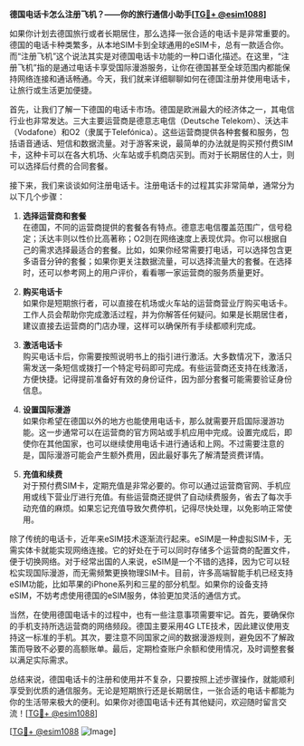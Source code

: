 **德国电话卡怎么注册飞机？——你的旅行通信小助手[[TG💪+ @esim1088](https://t.me/s/esim1088)]**

如果你计划去德国旅行或者长期居住，那么选择一张合适的电话卡是非常重要的。德国的电话卡种类繁多，从本地SIM卡到全球通用的eSIM卡，总有一款适合你。而“注册飞机”这个说法其实是对德国电话卡功能的一种口语化描述。在这里，“注册飞机”指的是通过电话卡享受国际漫游服务，让你在德国甚至全球范围内都能保持网络连接和通话畅通。今天，我们就来详细聊聊如何在德国注册并使用电话卡，让旅行或生活更加便捷。

首先，让我们了解一下德国的电话卡市场。德国是欧洲最大的经济体之一，其电信行业也非常发达。三大主要运营商是德意志电信（Deutsche Telekom）、沃达丰（Vodafone）和O2（隶属于Telefónica）。这些运营商提供各种套餐和服务，包括语音通话、短信和数据流量。对于游客来说，最简单的办法就是购买预付费SIM卡，这种卡可以在各大机场、火车站或手机商店买到。而对于长期居住的人士，则可以选择后付费的合同套餐。

接下来，我们来谈谈如何注册电话卡。注册电话卡的过程其实非常简单，通常分为以下几个步骤：

1. **选择运营商和套餐**  
   在德国，不同的运营商提供的套餐各有特点。德意志电信覆盖范围广，信号稳定；沃达丰则以性价比高著称；O2则在网络速度上表现优异。你可以根据自己的需求选择最适合的套餐。比如，如果你经常需要打电话，可以选择包含更多语音分钟的套餐；如果你更关注数据流量，可以选择流量大的套餐。在选择时，还可以参考网上的用户评价，看看哪一家运营商的服务质量更好。

2. **购买电话卡**  
   如果你是短期旅行者，可以直接在机场或火车站的运营商营业厅购买电话卡。工作人员会帮助你完成激活过程，并为你解答任何疑问。如果是长期居住者，建议直接去运营商的门店办理，这样可以确保所有手续都顺利完成。

3. **激活电话卡**  
   购买电话卡后，你需要按照说明书上的指引进行激活。大多数情况下，激活只需发送一条短信或拨打一个特定号码即可完成。有些运营商还支持在线激活，方便快捷。记得提前准备好有效的身份证件，因为部分套餐可能需要验证身份信息。

4. **设置国际漫游**  
   如果你希望在德国以外的地方也能使用电话卡，那么就需要开启国际漫游功能。这一步通常可以在运营商的官方网站或手机应用中完成。设置完成后，即使你在其他国家，也可以继续使用电话卡进行通话和上网。不过需要注意的是，国际漫游可能会产生额外费用，因此最好事先了解清楚资费详情。

5. **充值和续费**  
   对于预付费SIM卡，定期充值是非常必要的。你可以通过运营商官网、手机应用或线下营业厅进行充值。有些运营商还提供了自动续费服务，省去了每次手动充值的麻烦。如果忘记充值导致欠费停机，记得尽快处理，以免影响正常使用。

除了传统的电话卡，近年来eSIM技术逐渐流行起来。eSIM是一种虚拟SIM卡，无需实体卡就能实现网络连接。它的好处在于可以同时存储多个运营商的配置文件，便于切换网络。对于经常出国的人来说，eSIM是一个不错的选择，因为它可以轻松实现国际漫游，而无需频繁更换物理SIM卡。目前，许多高端智能手机已经支持eSIM功能，比如苹果的iPhone系列和三星的部分机型。如果你的设备支持eSIM，不妨考虑使用德国的eSIM服务，体验更加灵活的通信方式。

当然，在使用德国电话卡的过程中，也有一些注意事项需要牢记。首先，要确保你的手机支持所选运营商的网络频段。德国主要采用4G LTE技术，因此建议使用支持这一标准的手机。其次，要注意不同国家之间的数据漫游规则，避免因不了解政策而导致不必要的高额账单。最后，定期检查账户余额和使用情况，及时调整套餐以满足实际需求。

总结来说，德国电话卡的注册和使用并不复杂，只要按照上述步骤操作，就能顺利享受到优质的通信服务。无论是短期旅行还是长期居住，一张合适的电话卡都能为你的生活带来极大的便利。如果你对德国电话卡还有其他疑问，欢迎随时留言交流！[[TG💪+ @esim1088](https://t.me/s/esim1088)]

[[TG💪+ @esim1088](https://t.me/s/esim1088) ![Image](https://i.postimg.cc/4NQfJmqS/Snipaste-2025-05-13-00-14-12.png)]